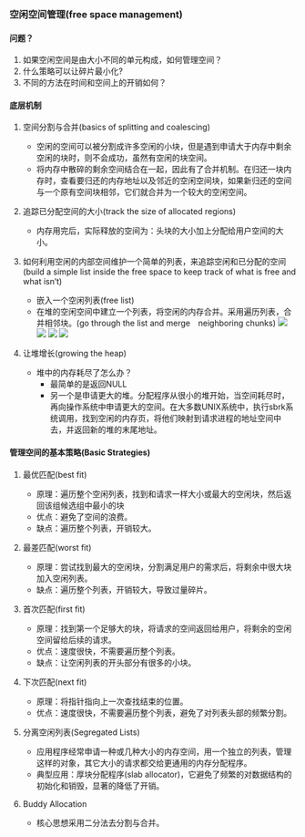<!--
 * @Author: JohnJeep
 * @Date: 2020-05-13 10:25:24
 * @LastEditTime: 2020-06-01 13:47:24
 * @LastEditors: Please set LastEditors
 * @Description: 空闲空间管理
--> 

### 空闲空间管理(free space management)

#### 问题？
1. 如果空闲空间是由大小不同的单元构成，如何管理空间？
2. 什么策略可以让碎片最小化?
3. 不同的方法在时间和空间上的开销如何？


#### 底层机制
1. 空间分割与合并(basics of splitting and coalescing)
   - 空闲的空间可以被分割成许多空闲的小块，但是遇到申请大于内存中剩余空闲的块时，则不会成功，虽然有空闲的块空间。
   - 将内存中散碎的剩余空间结合在一起，因此有了合并机制。在归还一块内存时，查看要归还的内存地址以及邻近的空闲空间块，如果新归还的空间与一个原有空间块相邻，它们就合并为一个较大的空闲空间。


2. 追踪已分配空间的大小(track the size of allocated regions)
   - 内存用完后，实际释放的空间为：头块的大小加上分配给用户空间的大小。


3. 如何利用空闲的内部空间维护一个简单的列表，来追踪空闲和已分配的空间(build a simple list inside the free space to keep track of what is free and what isn’t)
   - 嵌入一个空闲列表(free list)
   - 在堆的空闲空间中建立一个列表，将空闲的内存合并。采用遍历列表，合并相邻块。(go through the list and merge　neighboring chunks)
![](./figures/heap-free-chunk.png)
![](./figures/three-chunk-free-space.png)
![](./figures/two-chunk-free-space.png)
![](./figures/non-coalesce-free-list.png)


4. 让堆增长(growing the heap)
   - 堆中的内存耗尽了怎么办？
     - 最简单的是返回NULL
     - 另一个是申请更大的堆。分配程序从很小的堆开始，当空间耗尽时，再向操作系统中申请更大的空间。在大多数UNIX系统中，执行sbrk系统调用，找到空闲的内存页，将他们映射到请求进程的地址空间中去，并返回新的堆的末尾地址。


#### 管理空间的基本策略(Basic Strategies)
1. 最优匹配(best fit)
   - 原理：遍历整个空闲列表，找到和请求一样大小或最大的空闲块，然后返回该组候选组中最小的块
   - 优点：避免了空间的浪费。
   - 缺点：遍历整个列表，开销较大。
2. 最差匹配(worst fit)
   - 原理：尝试找到最大的空闲块，分割满足用户的需求后，将剩余中很大块加入空闲列表。
   - 缺点：遍历整个列表，开销较大，导致过量碎片。
3. 首次匹配(first fit)
   - 原理：找到第一个足够大的块，将请求的空间返回给用户，将剩余的空闲空间留给后续的请求。
   - 优点：速度很快，不需要遍历整个列表。
   - 缺点：让空闲列表的开头部分有很多的小块。
4. 下次匹配(next fit)
   - 原理：将指针指向上一次查找结束的位置。
   - 优点：速度很快，不需要遍历整个列表，避免了对列表头部的频繁分割。


5. 分离空闲列表(Segregated Lists)
   - 应用程序经常申请一种或几种大小的内存空间，用一个独立的列表，管理这样的对象，其它大小的请求都交给更通用的内存分配程序。
   - 典型应用：厚块分配程序(slab allocator)，它避免了频繁的对数据结构的初始化和销毁，显著的降低了开销。
6. Buddy Allocation
   - 核心思想采用二分法去分割与合并。


